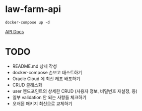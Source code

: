 # law-farm-api
<pre><code>docker-compose up -d 
</code></pre>
[API Docs](http://api.fotone.moe:8000/docs, "api link")

# TODO

- README.md 상세 작성
- docker-compose 손보고 태스트하기
- Oracle Cloud 에 최신 레포 배포하기
- CRUD 클래스화
- user 엔드포인트의 상세한 CRUD (사용자 정보, 비밀번호 재설정, 등)
- 일부 validation 안 되는 사항들 체크하기
- 오래된 패키지 최신으로 교체하기
